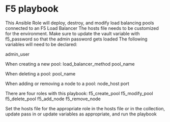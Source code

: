 F5 playbook
====================================
This Ansible Role will deploy, destroy, and modify load balancing pools connected to an F5 Load Balancer
The hosts file needs to be customized for the environment.
Make sure to update the vault variable with f5_password so that the admin password gets loaded
The following variables will need to be declared:

admin_user


When creating a new pool:
load_balancer_method
pool_name

When deleting a pool:
pool_name

When adding or removing a node to a pool:
node_host
port

There are four roles with this playbook:
f5_create_pool
f5_modify_pool
f5_delete_pool
f5_add_node
f5_remove_node

Set the hosts file for the appropriate role in the hosts file or in the collection, update pass in or update variables as appropriate, and run the playbook

